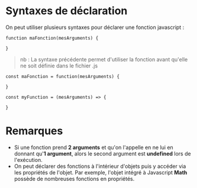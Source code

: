 
# Syntaxes de déclaration

On peut utiliser plusieurs syntaxes pour déclarer une fonction javascript :

```
function maFonction(mesArguments) {
  
}
```
> nb : La syntaxe précédente permet d'utiliser la fonction avant qu'elle ne soit définie dans le fichier .js
```
const maFonction = function(mesArguments) {
  
}
```
```
const myFunction = (mesArguments) => {

}
```

# Remarques

- Si une fonction prend **2 arguments** et qu'on l'appelle en ne lui en donnant qu'**1 argument**, alors le second argument est **undefined** lors de l'exécution.
- On peut déclarer des fonctions à l'intérieur d'objets puis y accéder via les propriétés de l'objet. Par exemple, l'objet intégré à Javascript **Math** possède de nombreuses fonctions en propriétés.
